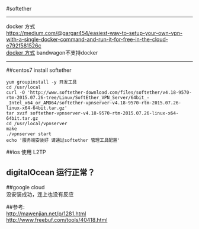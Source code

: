 #softether

-----
docker 方式  
https://medium.com/@gargar454/easiest-way-to-setup-your-own-vpn-with-a-single-docker-command-and-run-it-for-free-in-the-cloud-e792f581526c  
[docker 方式](https://hub.docker.com/r/frosquin/softether/) 
bandwagon不支持docker  

----
##centos7 install softether  

```
yum groupinstall -y 开发工具
cd /usr/local
curl -O 'http://www.softether-download.com/files/softether/v4.18-9570-rtm-2015.07.26-tree/Linux/SoftEther_VPN_Server/64bit_-_Intel_x64_or_AMD64/softether-vpnserver-v4.18-9570-rtm-2015.07.26-linux-x64-64bit.tar.gz'
tar xvzf softether-vpnserver-v4.18-9570-rtm-2015.07.26-linux-x64-64bit.tar.gz 
cd /usr/local/vpnserver
make
./vpnserver start
echo '服务端安装好 请通过softether 管理工具配置'
```


##ios 
使用 L2TP

## digitalOcean 运行正常？

##google cloud  
  没安装成功，连上也没有反应


##参考:  
http://mawenjian.net/p/1281.html  
http://www.freebuf.com/tools/40418.html  

  
  
